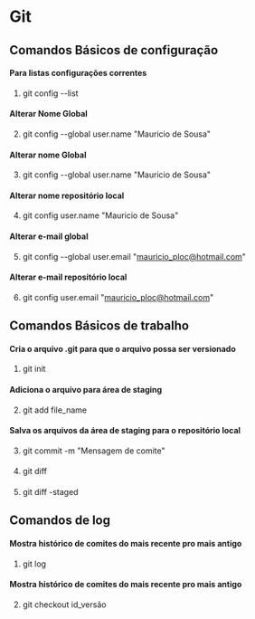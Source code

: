 # Git

## Comandos Básicos de configuração

#### Para listas configurações correntes
1. git config --list 

#### Alterar Nome Global
2. git config --global user.name "Mauricio de Sousa"

#### Alterar nome Global
3. git config --global user.name "Mauricio de Sousa"

#### Alterar nome repositório local
4. git config  user.name "Mauricio de Sousa"

#### Alterar e-mail  global
5.  git config --global user.email "mauricio_ploc@hotmail.com"

#### Alterar e-mail repositório local
6.  git config  user.email "mauricio_ploc@hotmail.com"


## Comandos Básicos de trabalho

#### Cria o arquivo .git para que o arquivo possa ser versionado
1. git init  

#### Adiciona o arquivo para área de staging
2. git add file_name

#### Salva os arquivos da área de staging para o repositório local
3. git commit -m "Mensagem de comite"

#### 
4. git diff

#### 
5.  git diff -staged


## Comandos de log


#### Mostra histórico de  comites do mais recente pro mais antigo
1.  git log

#### Mostra histórico de  comites do mais recente pro mais antigo
2. git checkout id_versão
